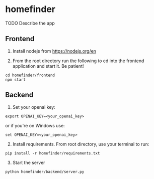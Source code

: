 # homefinder
TODO Describe the app


## Frontend
1. Install nodejs from https://nodejs.org/en

2. From the root directory run the following to cd into the frontend application and start it. Be patient!
```
cd homefinder/frontend
npm start
```

## Backend

1. Set your openai key:
```
export OPENAI_KEY=<your_openai_key>
```
or if you're on Windows use:
```
set OPENAI_KEY=<your_openai_key>
```

2. Install requirements. From root directory, use your terminal to run:
```
pip install -r homefinder/requirements.txt
```

3. Start the server
```
python homefinder/backend/server.py
```